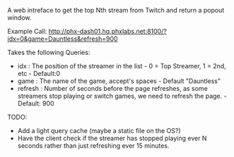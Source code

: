 A web intreface to get the top Nth stream from Twitch and return a popout window.

Example Call: http://phx-dash01.hq.phxlabs.net:8100/?idx=0&game=Dauntless&refresh=900

Takes the following Queries:
* idx : The position of the streamer in the list - 0 = Top Streamer, 1 = 2nd, etc - Default:0
* game : The name of the game, accept's spaces - Default "Dauntless"
* refresh : Number of seconds before the page refreshes, as some streamers stop playing or switch games, we need to refresh the page. - Default: 900

TODO:
* Add a light query cache (maybe a static file on the OS?)
* Have the client check if the streamer has stopped playing ever N seconds rather than just refreshing ever 15 minutes.
